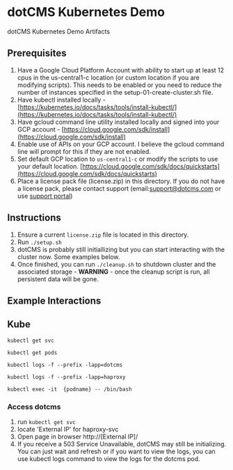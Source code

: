 # dotCMS Kubernetes Demo
dotCMS Kubernetes Demo Artifacts

## Prerequisites ##
1. Have a Google Cloud Platform Account with ability to start up at least 12 cpus in the us-central1-c location (or custom location if you are modifying scripts).  This needs to be enabled or you need to reduce the number of instances specified in the setup-01-create-cluster.sh file.
2. Have kubectl installed locally - [https://kubernetes.io/docs/tasks/tools/install-kubectl/](https://kubernetes.io/docs/tasks/tools/install-kubectl/)
3. Have gcloud command line utility installed locally and signed into your GCP account - [https://cloud.google.com/sdk/install](https://cloud.google.com/sdk/install)
4. Enable use of APIs on your GCP account.  I believe the gcloud command line will prompt for this if they are not enabled.
5. Set default GCP location to `us-central1-c` or modify the scripts to use your default location.  [https://cloud.google.com/sdk/docs/quickstarts](https://cloud.google.com/sdk/docs/quickstarts)
6. Place a license pack file (license.zip) in this directory.  If you do not have a license pack, please contact support (email:support@dotcms.com or use [support portal](https://helpdesk.dotcms.com/))

## Instructions ##
1. Ensure a current `license.zip` file is located in this directory.
2. Run `./setup.sh`
3. dotCMS is probably still initiallizing but you can start interacting with the cluster now.  Some examples below.
4. Once finished, you can run `./cleanup.sh` to shutdown cluster and the associated storage - **WARNING** - once the cleanup script is run, all persistent data will be gone.

## Example Interactions ##

## Kube
`kubectl get svc`

`kubectl get pods`

`kubectl logs -f --prefix -lapp=dotcms`

`kubectl logs -f --prefix -lapp=haproxy`

`kubectl exec -it  {podname} -- /bin/bash`



### Access dotcms
1. run `kubectl get svc`
2. locate 'External IP' for haproxy-svc
3. Open page in browser http://[External IP]/
4. If you receive a 503 Service Unavailable, dotCMS may still be initializing.  You can just wait and refresh or if you want to view the logs, you can use kubectl logs command to view the logs for the dotcms pod.



